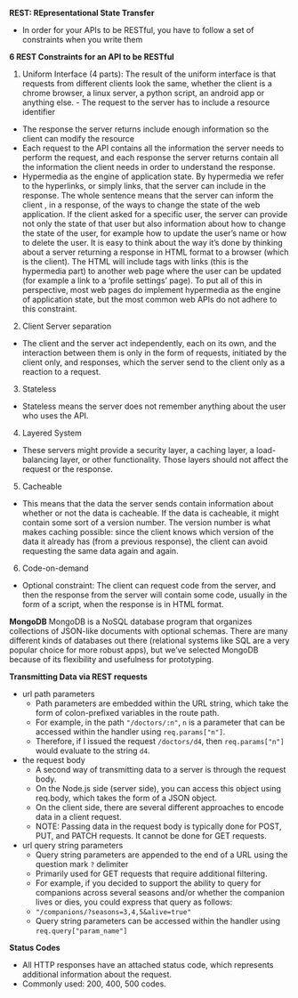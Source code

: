 **REST: REpresentational State Transfer**
- In order for your APIs to be RESTful, you have to follow a set of constraints when you write them

**6 REST Constraints for an API to be RESTful**
1. Uniform Interface (4 parts): The result of the uniform interface is that requests from different clients look the same, whether the client is a chrome browser, a linux server, a python script, an android app or anything else.  - The request to the server has to include a resource identifier
  - The response the server returns include enough information so the client can modify the resource
  - Each request to the API contains all the information the server needs to perform the request, and each response the server returns contain all the information the client needs in order to understand the response.
  - Hypermedia as the engine of application state. By hypermedia we refer to the hyperlinks, or simply links, that the server can include in the response. The whole sentence means that the server can inform the client , in a response, of the ways to change the state of the web application. If the client asked for a specific user, the server can provide not only the state of that user but also information about how to change the state of the user, for example how to update the user’s name or how to delete the user. It is easy to think about the way it’s done by thinking about a server returning a response in HTML format to a browser (which is the client). The HTML will include tags with links (this is the hypermedia part) to another web page where the user can be updated (for example a link to a ‘profile settings’ page). To put all of this in perspective, most web pages do implement hypermedia as the engine of application state, but the most common web APIs do not adhere to this constraint. 
2. Client Server separation
  - The client and the server act independently, each on its own, and the interaction between them is only in the form of requests, initiated by the client only, and responses, which the server send to the client only as a reaction to a request.
3. Stateless
  - Stateless means the server does not remember anything about the user who uses the API.
4. Layered System
  - These servers might provide a security layer, a caching layer, a load-balancing layer, or other functionality. Those layers should not affect the request or the response.
5. Cacheable
  - This means that the data the server sends contain information about whether or not the data is cacheable. If the data is cacheable, it might contain some sort of a version number. The version number is what makes caching possible: since the client knows which version of the data it already has (from a previous response), the client can avoid requesting the same data again and again.
6. Code-on-demand
  - Optional constraint: The client can request code from the server, and then the response from the server will contain some code, usually in the form of a script, when the response is in HTML format.   

**MongoDB**
MongoDB is a NoSQL database program that organizes collections of JSON-like documents with optional schemas. There are many different kinds of databases out there (relational systems like SQL are a very popular choice for more robust apps), but we’ve selected MongoDB because of its flexibility and usefulness for prototyping.


**Transmitting Data via REST requests**
- url path parameters
  - Path parameters are embedded within the URL string, which take the form of colon-prefixed variables in the route path. 
  - For example, in the path `"/doctors/:n"`, `n` is a parameter that can be accessed within the handler using `req.params["n"]`. 
  - Therefore, if I issued the request `/doctors/d4`, then `req.params["n"]` would evaluate to the string `d4`.
- the request body
  - A second way of transmitting data to a server is through the request body. 
  - On the Node.js side (server side), you can access this object using req.body, which takes the form of a JSON object. 
  - On the client side, there are several different approaches to encode data in a client request. 
  - NOTE: Passing data in the request body is typically done for POST, PUT, and PATCH requests. It cannot be done for GET requests.
- url query string parameters
  -  Query string parameters are appended to the end of a URL using the question mark `?` delimiter
  -  Primarily used for GET requests that require additional filtering. 
  -  For example, if you decided to support the ability to query for companions across several seasons and/or whether the companion lives or dies, you could express that query as follows:
  -  `"/companions/?seasons=3,4,5&alive=true"`
  -  Query string parameters can be accessed within the handler using `req.query["param_name"]`

**Status Codes**
- All HTTP responses have an attached status code, which represents additional information about the request.
- Commonly used: 200, 400, 500 codes.
